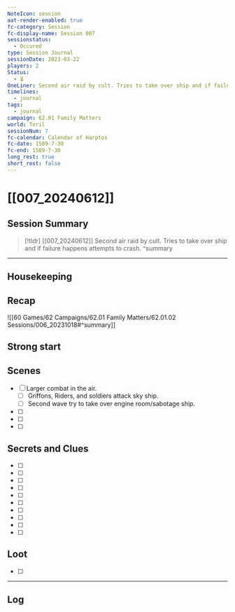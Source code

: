 ```yaml
---
NoteIcon: session
aat-render-enabled: true
fc-category: Session
fc-display-name: Session 007
sessionstatus:
  - Occured
type: Session Journal
sessionDate: 2023-03-22
players: 2
Status:
  - ⏳
OneLiner: Second air raid by cult. Tries to take over ship and if failure happens attempts to crash.
timelines:
  - journal
tags:
  - journal
campaign: 62.01 Family Matters
world: Toril
sessionNum: 7
fc-calendar: Calendar of Harptos
fc-date: 1509-7-30
fc-end: 1509-7-30
long_rest: true
short_rest: false
---
```

# [[007_20240612]]

## Session Summary

> [!tldr] [[007_20240612]]
> Second air raid by cult. Tries to take over ship and if failure happens attempts to crash.
>  ^summary

---

## Housekeeping



## Recap

![[60 Games/62 Campaigns/62.01 Family Matters/62.01.02 Sessions/006_20231018#^summary]]

## Strong start

> 

## Scenes

- [ ] Larger combat in the air.
	- [ ] Griffons, Riders, and soldiers attack sky ship.
	- [ ] Second wave try to take over engine room/sabotage ship.
- [ ] 
- [ ] 
- [ ] 

## Secrets and Clues

- [ ] 
- [ ] 
- [ ] 
- [ ] 
- [ ] 
- [ ] 
- [ ] 
- [ ] 
- [ ] 
- [ ] 

## Loot

- [ ] 

---

## Log

